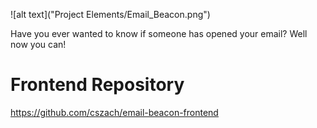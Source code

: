 
![alt text]("Project Elements/Email_Beacon.png")

Have you ever wanted to know if someone has opened your email? Well now you can! 

# Frontend Repository
https://github.com/cszach/email-beacon-frontend

